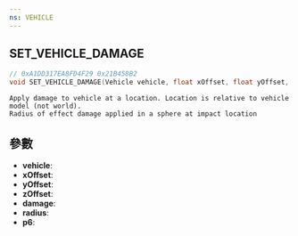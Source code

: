 ```yaml
---
ns: VEHICLE
---
```

## SET_VEHICLE_DAMAGE

```c
// 0xA1DD317EA8FD4F29 0x21B458B2
void SET_VEHICLE_DAMAGE(Vehicle vehicle, float xOffset, float yOffset, float zOffset, float damage, float radius, BOOL p6);
```

```
Apply damage to vehicle at a location. Location is relative to vehicle model (not world).  
Radius of effect damage applied in a sphere at impact location  
```

## 參數
* **vehicle**: 
* **xOffset**: 
* **yOffset**: 
* **zOffset**: 
* **damage**: 
* **radius**: 
* **p6**: 


